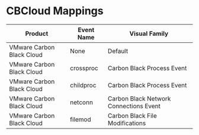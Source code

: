 # CBCloud Mappings
|Product|Event Name|Visual Family|
|-------|----------|-------------|
|VMware Carbon Black Cloud|None|Default|
|VMware Carbon Black Cloud|crossproc|Carbon Black Process Event|
|VMware Carbon Black Cloud|childproc|Carbon Black Process Event|
|VMware Carbon Black Cloud|netconn|Carbon Black Network Connections Event|
|VMware Carbon Black Cloud|filemod|Carbon Black File Modifications|
